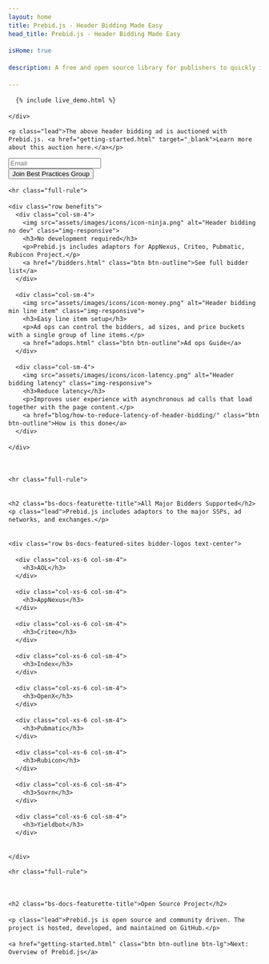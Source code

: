 ```yaml
---
layout: home
title: Prebid.js - Header Bidding Made Easy
head_title: Prebid.js - Header Bidding Made Easy

isHome: true

description: A free and open source library for publishers to quickly implement header bidding. 

---
```





<a name="pb-home-live-demo"></a>

<div class="row">
    <div class="col-sm-10 col-sm-offset-1 text-center">

      {% include live_demo.html %}

    </div>
</div>

<div class="bs-docs-featurette pb-home pb-docs">

    <p class="lead">The above header bidding ad is auctioned with Prebid.js. <a href="getting-started.html" target="_blank">Learn more about this auction here.</a></p>

<div class="form-inline">
  <div class="form-group form-group-lg">
    <input type="text" class="form-control" id="email-field" placeholder="Email" required>
  </div>
  <div class="form-group">
    <button class="btn btn-outline btn-lg" id="submit-email" onclick="submitEmail()">Join Best Practices Group</button>
  </div>        
</div>


<!--     <h2 class="bs-docs-featurette-title">Integrate header bidding partners in minutes, not weeks.</h2>
    <p class="lead">Week-long header bidding implemenations are no picnic. We developed Prebid.js with a group of publishers to relieve that frustration.</p> 
-->

    <hr class="full-rule">

    <div class="row benefits">
      <div class="col-sm-4">
        <img src="assets/images/icons/icon-ninja.png" alt="Header bidding no dev" class="img-responsive">
        <h3>No development required</h3>
        <p>Prebid.js includes adaptors for AppNexus, Criteo, Pubmatic, Rubicon Project.</p>
        <a href="/bidders.html" class="btn btn-outline">See full bidder list</a>
      </div>

      <div class="col-sm-4">
        <img src="assets/images/icons/icon-money.png" alt="Header bidding min line item" class="img-responsive">
        <h3>Easy line item setup</h3>
        <p>Ad ops can control the bidders, ad sizes, and price buckets with a single group of line items.</p>
        <a href="adops.html" class="btn btn-outline">Ad ops Guide</a>
      </div>

      <div class="col-sm-4">
        <img src="assets/images/icons/icon-latency.png" alt="Header bidding latency" class="img-responsive">
        <h3>Reduce latency</h3>
        <p>Improves user experience with asynchronous ad calls that load together with the page content.</p>
        <a href="blog/how-to-reduce-latency-of-header-bidding/" class="btn btn-outline">How is this done</a>
      </div>

    </div>



    <hr class="full-rule">


    <h2 class="bs-docs-featurette-title">All Major Bidders Supported</h2>
    <p class="lead">Prebid.js includes adaptors to the major SSPs, ad networks, and exchanges.</p>


    <div class="row bs-docs-featured-sites bidder-logos text-center">
    
      <div class="col-xs-6 col-sm-4">
        <h3>AOL</h3>
      </div>
    
      <div class="col-xs-6 col-sm-4">
        <h3>AppNexus</h3>
      </div>
    
      <div class="col-xs-6 col-sm-4">
        <h3>Criteo</h3>
      </div>
    
      <div class="col-xs-6 col-sm-4">
        <h3>Index</h3>
      </div>

      <div class="col-xs-6 col-sm-4">
        <h3>OpenX</h3>
      </div>

      <div class="col-xs-6 col-sm-4">
        <h3>Pubmatic</h3>
      </div>

      <div class="col-xs-6 col-sm-4">
        <h3>Rubicon</h3>
      </div>

      <div class="col-xs-6 col-sm-4">
        <h3>Sovrn</h3>
      </div>

      <div class="col-xs-6 col-sm-4">
        <h3>Yieldbot</h3>
      </div>

    
    </div>
<!-- 
    <hr class="full-rule">

    <h2 class="bs-docs-featurette-title">Partners Center</h2>
    <p class="lead">A free an open marketplace for publishers and bidders supporting Prebid.org to connect.</p>

    <div class="row bs-docs-featured-sites partner-logos">
    
      <div class="col-xs-6 col-sm-2">
        <div class="logo-block">
          <img src="assets/images/logos/monetizemore-logo.jpg" alt="MonetizeMore Header Bidding" class="img-responsive">
        </div>
        <a href="mailto:kean@monetizemore.com" class="btn btn-outline">Contact Publisher</a>
      </div>

      <div class="col-xs-6 col-sm-2">
        <div class="logo-block">
          <img src="assets/images/logos/sonobi-logo.png" alt="Sonobi Header Bidding" class="img-responsive">
        </div>
        <a href="mailto:rnovak@sonobi.com" class="btn btn-outline">Contact Bidder</a>
      </div>
    
      <div class="col-xs-6 col-sm-2">
        <div class="logo-block">
          <img src="assets/images/logos/studybreakmedia-logo.png" alt="StudyBreakMedia Header Bidding" class="img-responsive">
        </div>
        <a href="mailto:emry@studybreakmedia.com" class="btn btn-outline">Contact Publisher</a>
      </div>


      <div class="col-xs-6 col-sm-2">
        <div class="logo-block">
          <img src="assets/images/logos/appnexus-logo.png" alt="AppNexus Header Bidding" class="img-responsive">
        </div>
        <a href="mailto:mmcneeley@appnexus.com" class="btn btn-outline">Contact Bidder</a>
      </div>
    

      <div class="col-xs-6 col-sm-2">
        <div class="logo-block">
          <img src="assets/images/logos/brealtime-logo.png" alt="bRealTime Header Bidding" class="img-responsive">
        </div>
        <a href="mailto:rnovak@sonobi.com" class="btn btn-outline">Contact Bidder</a>
      </div>
    
      <div class="col-xs-6 col-sm-2">
        <div class="logo-block">
          <div>Add Your Company!</div>
        </div>
        <a href="/addme.html#contact-companies" class="btn btn-outline">Enter Here</a>
      </div>

    
    </div>
 -->
 
    <hr class="full-rule">



    <h2 class="bs-docs-featurette-title">Open Source Project</h2>
    
    <p class="lead">Prebid.js is open source and community driven. The project is hosted, developed, and maintained on GitHub.</p>

    <a href="getting-started.html" class="btn btn-outline btn-lg">Next: Overview of Prebid.js</a>

</div>